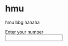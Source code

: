 <!DOCTYPE html>
<html>
  <head>
    <title>My Contact Information</title>
  </head>
  <body>
    <h1>hmu</h1>
    <p>hmu bbg hahaha</p>
    <form>
      Enter your number <br>
      <input type="text" name+"username">
  </body>
</html>
